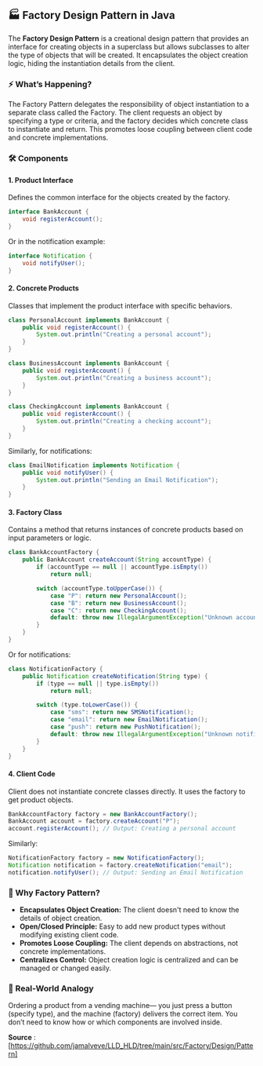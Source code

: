 
## 🏭 Factory Design Pattern in Java

The **Factory Design Pattern** is a creational design pattern that provides an interface for creating objects in a superclass but allows subclasses to alter the type of objects that will be created. 
It encapsulates the object creation logic, hiding the instantiation details from the client.

### ⚡ What’s Happening?

The Factory Pattern delegates the responsibility of object instantiation to a separate class called the Factory. The client requests an object by specifying a type or criteria, and the factory decides which concrete class to instantiate and return. This promotes loose coupling between client code and concrete implementations.

### 🛠️ Components

#### 1. Product Interface

Defines the common interface for the objects created by the factory.

```java
interface BankAccount {
    void registerAccount();
}
```

Or in the notification example:

```java
interface Notification {
    void notifyUser();
}
```

#### 2. Concrete Products

Classes that implement the product interface with specific behaviors.

```java
class PersonalAccount implements BankAccount {
    public void registerAccount() {
        System.out.println("Creating a personal account");
    }
}

class BusinessAccount implements BankAccount {
    public void registerAccount() {
        System.out.println("Creating a business account");
    }
}

class CheckingAccount implements BankAccount {
    public void registerAccount() {
        System.out.println("Creating a checking account");
    }
}
```

Similarly, for notifications:

```java
class EmailNotification implements Notification {
    public void notifyUser() {
        System.out.println("Sending an Email Notification");
    }
}
```

#### 3. Factory Class

Contains a method that returns instances of concrete products based on input parameters or logic.

```java
class BankAccountFactory {
    public BankAccount createAccount(String accountType) {
        if (accountType == null || accountType.isEmpty())
            return null;

        switch (accountType.toUpperCase()) {
            case "P": return new PersonalAccount();
            case "B": return new BusinessAccount();
            case "C": return new CheckingAccount();
            default: throw new IllegalArgumentException("Unknown account type " + accountType);
        }
    }
}
```

Or for notifications:

```java
class NotificationFactory {
    public Notification createNotification(String type) {
        if (type == null || type.isEmpty())
            return null;

        switch (type.toLowerCase()) {
            case "sms": return new SMSNotification();
            case "email": return new EmailNotification();
            case "push": return new PushNotification();
            default: throw new IllegalArgumentException("Unknown notification type " + type);
        }
    }
}
```

#### 4. Client Code

Client does not instantiate concrete classes directly. It uses the factory to get product objects.

```java
BankAccountFactory factory = new BankAccountFactory();
BankAccount account = factory.createAccount("P");
account.registerAccount(); // Output: Creating a personal account
```

Similarly:

```java
NotificationFactory factory = new NotificationFactory();
Notification notification = factory.createNotification("email");
notification.notifyUser(); // Output: Sending an Email Notification
```

### 🌟 Why Factory Pattern?

- **Encapsulates Object Creation:** The client doesn't need to know the details of object creation.
- **Open/Closed Principle:** Easy to add new product types without modifying existing client code.
- **Promotes Loose Coupling:** The client depends on abstractions, not concrete implementations.
- **Centralizes Control:** Object creation logic is centralized and can be managed or changed easily.

### 🚗 Real-World Analogy

Ordering a product from a vending machine— you just press a button (specify type), and the machine (factory) delivers the correct item. You don’t need to know how or which components are involved inside.

**Source** :[https://github.com/jamalveve/LLD_HLD/tree/main/src/Factory/Design/Pattern]